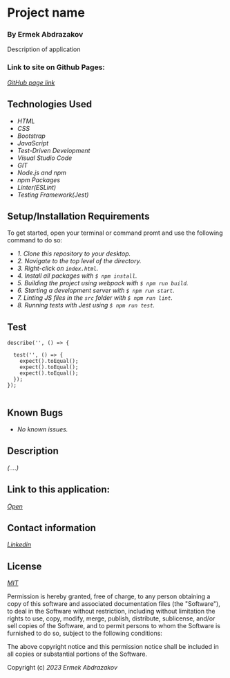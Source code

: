 # Project name

<h3>By Ermek Abdrazakov</h3>

<p>Description of application</p>

<h3> Link to site on Github Pages:</h3>

_[GitHub page link](https://github.com/Eabdrazakov)_


## Technologies Used
* _HTML_
* _CSS_
* _Bootstrap_
* _JavaScript_
* _Test-Driven Development_
* _Visual Studio Code_
* _GIT_
* _Node.js and npm_
* _npm Packages_
* _Linter(ESLint)_
* _Testing Framework(Jest)_


## Setup/Installation Requirements

<p>To get started, open your terminal or command promt and use the following command to do so:</p>

* _1. Clone this repository to your desktop._
* _2. Navigate to the top level of the directory._
* _3. Right-click on `index.html`._
* _4. Install all packages with `$ npm install`._
* _5. Building the project using webpack with `$ npm run build`._
* _6. Starting a development server with `$ npm run start`._
* _7. Linting JS files in the `src` folder with `$ npm run lint`._
* _8. Running tests with Jest using `$ npm run test`._

## Test 

```
describe('', () => {

  test('', () => {
    expect().toEqual();
    expect().toEqual();
    expect().toEqual();
  });
});


```
## Known Bugs
* _No known issues._

## Description

_(....)_

## Link to this application:

_[Open]()_

## Contact information

_[Linkedin](https://www.linkedin.com/in/ermek-abdrazakov-3b9301275/)_

## License

_[MIT](https://en.wikipedia.org/wiki/MIT_License)_

Permission is hereby granted, free of charge, to any person obtaining a copy
of this software and associated documentation files (the "Software"), to deal
in the Software without restriction, including without limitation the rights
to use, copy, modify, merge, publish, distribute, sublicense, and/or sell
copies of the Software, and to permit persons to whom the Software is
furnished to do so, subject to the following conditions:

The above copyright notice and this permission notice shall be included in all
copies or substantial portions of the Software.

Copyright (c) _2023_ _Ermek Abdrazakov_